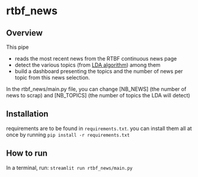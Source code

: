 # rtbf_news

## Overview
This pipe 
- reads the most recent news from the RTBF continuous news page
- detect the various topics (from [LDA algorithm]([url](https://radimrehurek.com/gensim/models/ldamodel.html))) among them
- build a dashboard presenting the topics and the number of news per topic from this news selection.

  
In the rtbf_news/main.py file, you can change [NB_NEWS] (the number of news to scrap) and [NB_TOPICS] (the number of topics the LDA will detect) 

## Installation
requirements are to be found in `requirements.txt`.
you can install them all at once by running `pip install -r requirements.txt`

## How to run
In a terminal, run:
`streamlit run rtbf_news/main.py`
